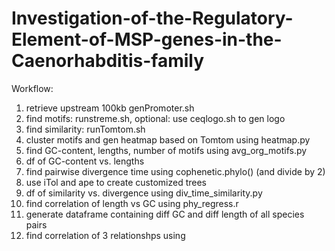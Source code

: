 # Investigation-of-the-Regulatory-Element-of-MSP-genes-in-the-Caenorhabditis-family

Workflow:
1. retrieve upstream 100kb genPromoter.sh
2. find motifs: runstreme.sh, optional: use ceqlogo.sh to gen logo
3. find similarity: runTomtom.sh
4. cluster motifs and gen heatmap based on Tomtom using heatmap.py
5. find GC-content, lengths, number of motifs using avg_org_motifs.py
6. df of GC-content vs. lengths
7. find pairwise divergence time using cophenetic.phylo() (and divide by 2)
8. use iTol and ape to create customized trees
9. df of similarity vs. divergence using div_time_similarity.py
10. find correlation of length vs GC using phy_regress.r
11. generate dataframe containing diff GC and diff length of all species pairs
12. find correlation of 3 relationshps using 

